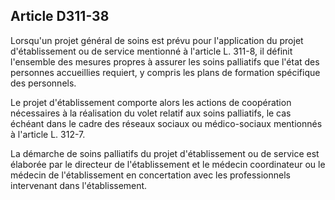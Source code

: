 ## Article D311-38

Lorsqu'un projet général de soins est prévu pour l'application du projet d'établissement ou de service
mentionné à l'article L. 311-8, il définit l'ensemble des mesures propres à assurer les soins palliatifs que l'état
des personnes accueillies requiert, y compris les plans de formation spécifique des personnels.

Le projet d'établissement comporte alors les actions de coopération nécessaires à la réalisation du volet
relatif aux soins palliatifs, le cas échéant dans le cadre des réseaux sociaux ou médico-sociaux mentionnés à
l'article L. 312-7.

La démarche de soins palliatifs du projet d'établissement ou de service est élaborée par le directeur de
l'établissement et le médecin coordinateur ou le médecin de l'établissement en concertation avec les
professionnels intervenant dans l'établissement.

